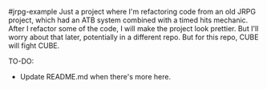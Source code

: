 #jrpg-example
Just a project where I'm refactoring code from an old JRPG project, which had an ATB system combined with a timed hits mechanic. 
After I refactor some of the code, I will make the project look prettier. But I'll worry about that later, potentially in a different repo.
But for this repo, CUBE will fight CUBE.

TO-DO:
- Update README.md when there's more here.
